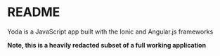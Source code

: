 # README #

Yoda is a JavaScript app built with the Ionic and Angular.js frameworks

**Note, this is a heavily redacted subset of a full working application**